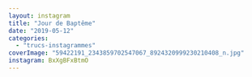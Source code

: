 ```yaml
---
layout: instagram
title: "Jour de Baptême"
date: "2019-05-12"
categories: 
  - "trucs-instagrammes"
coverImage: "59422191_2343859702547067_8924320999230210408_n.jpg"
instagram: BxXgBFxBtmO
---
```

